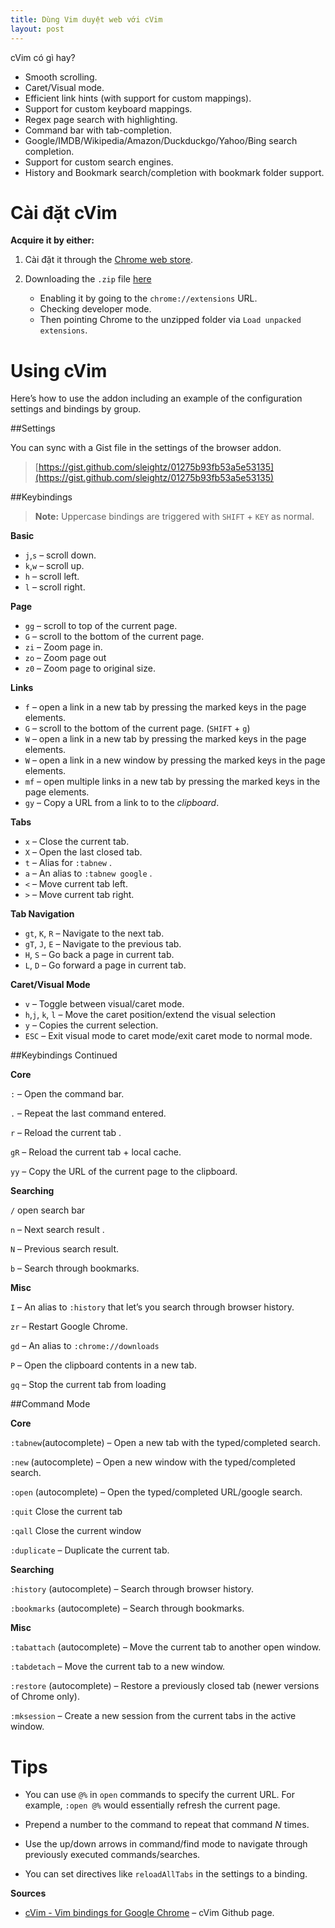 ```yaml
---
title: Dùng Vim duyệt web với cVim
layout: post
---
```


cVim có gì hay?

*   Smooth scrolling.
*   Caret/Visual mode.
*   Efficient link hints (with support for custom mappings).
*   Support for custom keyboard mappings.
*   Regex page search with highlighting.
*   Command bar with tab-completion.
*   Google/IMDB/Wikipedia/Amazon/Duckduckgo/Yahoo/Bing search completion.
*   Support for custom search engines.
*   History and Bookmark search/completion with bookmark folder support.

# Cài đặt cVim

**Acquire it by either:**

1.  Cài đặt it through the [Chrome web store](https://chrome.google.com/webstore/detail/cvim/ihlenndgcmojhcghmfjfneahoeklbjjh).

2.  Downloading the `.zip` file [here](https://github.com/1995eaton/chromium-vim/archive/master.zip)

    *   Enabling it by going to the `chrome://extensions` URL.
    *   Checking developer mode.
    *   Then pointing Chrome to the unzipped folder via `Load unpacked extensions`.

# Using cVim

Here’s how to use the addon including an example of the configuration settings and bindings by group.

##Settings

You can sync with a Gist file in the settings of the browser addon.

> [https://gist.github.com/sleightz/01275b93fb53a5e53135](https://gist.github.com/sleightz/01275b93fb53a5e53135)

##Keybindings

> **Note:** Uppercase bindings are triggered with `SHIFT` + `KEY` as normal.

**Basic**

*   `j`,`s` – scroll down.
*   `k`,`w` – scroll up.
*   `h` – scroll left.
*   `l` – scroll right.

**Page**

*   `gg` – scroll to top of the current page.
*   `G` – scroll to the bottom of the current page.
*   `zi` – Zoom page in.
*   `zo` – Zoom page out
*   `z0` – Zoom page to original size.

**Links**

*   `f` – open a link in a new tab by pressing the marked keys in the page elements.
*   `G` – scroll to the bottom of the current page. (`SHIFT` + `g`)
*   `W` – open a link in a new tab by pressing the marked keys in the page elements.
*   `W` – open a link in a new window by pressing the marked keys in the page elements.
*   `mf` – open multiple links in a new tab by pressing the marked keys in the page elements.
*   `gy` – Copy a URL from a link to to the _clipboard_.

**Tabs**

*   `x` – Close the current tab.
*   `X` – Open the last closed tab.
*   `t` – Alias for `:tabnew` .
*   `a` – An alias to `:tabnew google` .
*   `<` – Move current tab left.
*   `>` – Move current tab right.

**Tab Navigation**

*   `gt`, `K`, `R` – Navigate to the next tab.
*   `gT`, `J`, `E` – Navigate to the previous tab.
*   `H`, `S` – Go back a page in current tab.
*   `L`, `D` – Go forward a page in current tab.

**Caret/Visual Mode**

*   `v` – Toggle between visual/caret mode.
*   `h`,`j`, `k`, `l` – Move the caret position/extend the visual selection
*   `y` – Copies the current selection.
*   `ESC` – Exit visual mode to caret mode/exit caret mode to normal mode.

##Keybindings Continued

**Core**

`:` – Open the command bar.

`.` – Repeat the last command entered.

`r` – Reload the current tab .

`gR` – Reload the current tab + local cache.

`yy` – Copy the URL of the current page to the clipboard.

**Searching**

`/` open search bar

`n` – Next search result .

`N` – Previous search result.

`b` – Search through bookmarks.

**Misc**

`I` – An alias to `:history` that let’s you search through browser history.

`zr` – Restart Google Chrome.

`gd` – An alias to `:chrome://downloads`

`P` – Open the clipboard contents in a new tab.

`gq` – Stop the current tab from loading

##Command Mode

**Core**

`:tabnew`(autocomplete) – Open a new tab with the typed/completed search.

`:new` (autocomplete) – Open a new window with the typed/completed search.

`:open` (autocomplete) – Open the typed/completed URL/google search.

`:quit` Close the current tab

`:qall` Close the current window

`:duplicate` – Duplicate the current tab.

**Searching**

`:history` (autocomplete) – Search through browser history.

`:bookmarks` (autocomplete) – Search through bookmarks.

**Misc**

`:tabattach` (autocomplete) – Move the current tab to another open window.

`:tabdetach` – Move the current tab to a new window.

`:restore` (autocomplete) – Restore a previously closed tab (newer versions of Chrome only).

`:mksession` – Create a new session from the current tabs in the active window.

# Tips

*   You can use `@%` in `open` commands to specify the current URL. For example, `:open @%` would essentially refresh the current page.

*   Prepend a number to the command to repeat that command _N_ times.

*   Use the up/down arrows in command/find mode to navigate through previously
    executed commands/searches.

*   You can set directives like `reloadAllTabs` in the settings to a binding.

**Sources**

*   [cVim - Vim bindings for Google Chrome](https://github.com/1995eaton/chromium-vim) – cVim Github page.
